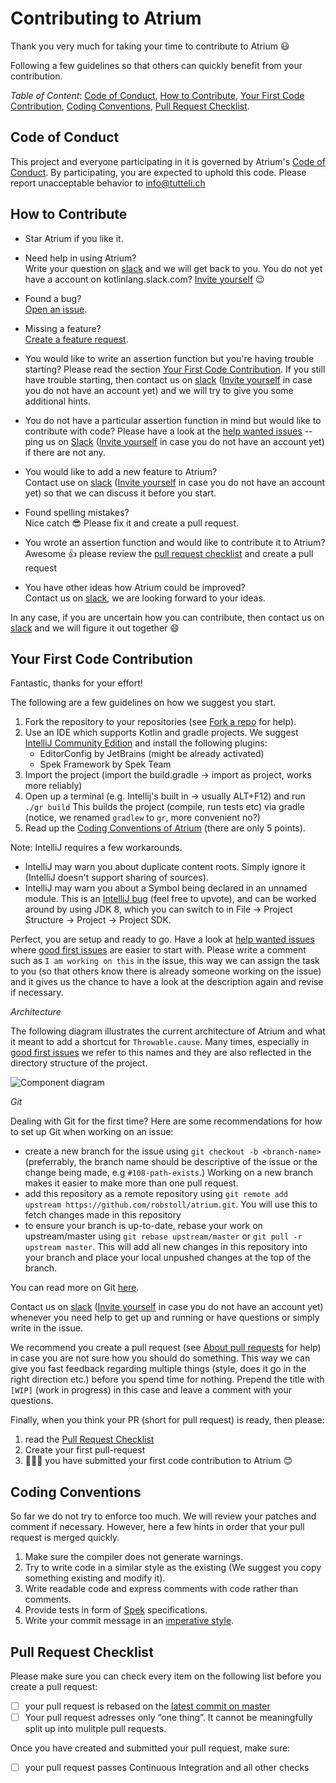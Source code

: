 # Contributing to Atrium

Thank you very much for taking your time to contribute to Atrium :smiley:

Following a few guidelines so that others can quickly benefit from your contribution.

*Table of Content*: [Code of Conduct](#code-of-conduct), [How to Contribute](#how-to-contribute), 
[Your First Code Contribution](#your-first-code-contribution), [Coding Conventions](#coding-conventions),
[Pull Request Checklist](#pull-request-checklist).



## Code of Conduct
This project and everyone participating in it is governed by Atrium's 
[Code of Conduct](https://github.com/robstoll/atrium/tree/naster/.github/CODE_OF_CONDUCT.md). 
By participating, you are expected to uphold this code. Please report unacceptable behavior to info@tutteli.ch

## How to Contribute
- Star Atrium if you like it.

- Need help in using Atrium?  
  Write your question on 
  [slack](https://kotlinlang.slack.com/messages/C887ZKGCQ) 
  and we will get back to you.
  You do not yet have a account on kotlinlang.slack.com? 
  [Invite yourself](https://slack.kotlinlang.org/) :wink:
  
- Found a bug?  
  [Open an issue](https://github.com/robstoll/atrium/issues/new?template=bug_report.md).
  
- Missing a feature?  
  [Create a feature request](https://github.com/robstoll/atrium/issues/new?template=feature_request.md&title=[Feature]).
  
- You would like to write an assertion function but you're having trouble starting?
  Please read the section [Your First Code Contribution](#your-first-code-contribution). 
  If you still have trouble starting, then contact us on
  [slack](https://kotlinlang.slack.com/messages/D3CL4DDLG/) 
  ([Invite yourself](https://slack.kotlinlang.org/) in case you do not have an account yet)
  and we will try to give you some additional hints.

- You do not have a particular assertion function in mind but would like to contribute with code?
  Please have a look at the [help wanted issues](https://github.com/robstoll/atrium/issues?q=is%3Aissue+is%3Aopen+label%3A%22help+wanted%22)
  -- ping us on 
  [Slack](https://kotlinlang.slack.com/messages/C887ZKGCQ)
  ([Invite yourself](https://slack.kotlinlang.org/) in case you do not have an account yet) 
  if there are not any.  
  
- You would like to add a new feature to Atrium?  
  Contact use on 
  [slack](https://kotlinlang.slack.com/messages/D3CL4DDLG/)
  ([Invite yourself](https://slack.kotlinlang.org/) in case you do not have an account yet) 
  so that we can discuss it before you start.
  
- Found spelling mistakes?  
  Nice catch :sunglasses: Please fix it and create a pull request.
    
- You wrote an assertion function and would like to contribute it to Atrium?  
  Awesome :+1: please review the [pull request checklist](#pull-request-checklist) and create a pull request
  
- You have other ideas how Atrium could be improved?  
  Contact us on 
  [slack](https://kotlinlang.slack.com/messages/D3CL4DDLG/),
  we are looking forward to your ideas.

In any case, if you are uncertain how you can contribute, then contact us on 
[slack](https://kotlinlang.slack.com/messages/D3CL4DDLG/)
and we will figure it out together :smile:

## Your First Code Contribution
Fantastic, thanks for your effort! 
 
The following are a few guidelines on how we suggest you start.
 
1. Fork the repository to your repositories (see [Fork a repo](https://help.github.com/en/articles/fork-a-repo) for help). 
2. Use an IDE which supports Kotlin and gradle projects.
   We suggest [IntelliJ Community Edition](https://www.jetbrains.com/idea/download/)
   and install the following plugins:
   - EditorConfig by JetBrains (might be already activated)
   - Spek Framework by Spek Team
3. Import the project (import the build.gradle -> import as project, works more reliably)
4. Open up a terminal (e.g. Intellij's built in -> usually ALT+F12) and run `./gr build` 
   This builds the project (compile, run tests etc) via gradle (notice, we renamed `gradlew` to `gr`, more convenient no?) 
5. Read up the [Coding Conventions of Atrium](#coding-conventions) (there are only 5 points).

Note: IntelliJ requires a few workarounds.
- IntelliJ may warn you about duplicate content roots.
  Simply ignore it (IntelliJ doesn't support sharing of sources).
- IntelliJ may warn you about a Symbol being declared in an unnamed module.
  This is an [IntelliJ bug](https://youtrack.jetbrains.com/issue/KT-35343) (feel free to upvote), and can be worked around by using JDK 8, which you can switch to in File &rarr; Project Structure &rarr; Project &rarr; Project SDK.

Perfect, you are setup and ready to go. 
Have a look at [help wanted issues](https://github.com/robstoll/atrium/issues?q=is%3Aissue+is%3Aopen+label%3A%22help+wanted%22)
where [good first issues](https://github.com/robstoll/atrium/issues?q=is%3Aissue+is%3Aopen+label%3A%22good+first+issue%22)
are easier to start with.
Please write a comment such as `I am working on this` in the issue,
this way we can assign the task to you (so that others know there is already someone working on the issue)
and it gives us the chance to have a look at the description again and revise if necessary.

*Architecture*

The following diagram illustrates the current architecture of Atrium and what it meant to add a shortcut for `Throwable.cause`. Many times, especially in [good first issues](https://github.com/robstoll/atrium/issues?q=is%3Aissue+is%3Aopen+label%3A%22good+first+issue%22) we refer to this names and they are also reflected in the directory structure of the project.

![Component diagram](https://raw.githubusercontent.com/robstoll/atrium/gh-pages/components.png?sanitize=true6)


<a name="git"></a>
*Git*  

Dealing with Git for the first time? Here are some recommendations for how to set up Git when working on an issue: 
- create a new branch for the issue using `git checkout -b <branch-name>` (preferrably, the branch name
  should be descriptive of the issue or the change being made, e.g `#108-path-exists`.) Working
  on a new branch makes it easier to make more than one pull request.
- add this repository as a remote repository using
 `git remote add upstream https://github.com/robstoll/atrium.git`. You will use this to
 fetch changes made in this repository
- to ensure your branch is up-to-date, rebase your work on
  upstream/master using `git rebase upstream/master` or `git pull -r upstream master`.
  This will add all new changes in this repository into your branch and place your
  local unpushed changes at the top of the branch.

You can read more on Git [here](https://git-scm.com/book/).

Contact us on
[slack](https://kotlinlang.slack.com/messages/C887ZKGCQ/)
([Invite yourself](https://slack.kotlinlang.org/) in case you do not have an account yet)  
whenever you need help to get up and running or have questions or simply write in the issue.

We recommend you create a pull request (see [About pull requests](https://help.github.com/en/articles/about-pull-requests) for help)
in case you are not sure how you should do something. 
This way we can give you fast feedback regarding multiple things (style, does it go in the right direction etc.) before you spend time for nothing.
Prepend the title with `[WIP]` (work in progress) in this case and leave a comment with your questions.

Finally, when you think your PR (short for pull request) is ready, then please:

1. read the [Pull Request Checklist](#pull-request-checklist) 
2. Create your first pull-request
3. 👏👏:clap: you have submitted your first code contribution to Atrium :blush:

## Coding Conventions
So far we do not try to enforce too much. We will review your patches and comment if necessary.
However, here a few hints in order that your pull request is merged quickly.
1. Make sure the compiler does not generate warnings.
2. Try to write code in a similar style as the existing 
   (We suggest you copy something existing and modify it).
3. Write readable code and express comments with code rather than comments.
4. Provide tests in form of [Spek](https://spekframework.org/specification/) specifications.
5. Write your commit message in an [imperative style](https://chris.beams.io/posts/git-commit/).     

## Pull Request Checklist
Please make sure you can check every item on the following list before you create a pull request:  
- [ ] your pull request is rebased on the [latest commit on master](https://github.com/robstoll/atrium/commits/master)
- [ ] Your pull request adresses only “one thing”. It cannot be meaningfully split up into mulitple pull requests.
     
Once you have created and submitted your pull request, make sure:
- [ ] your pull request passes Continuous Integration and all other checks
